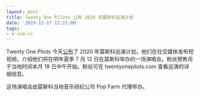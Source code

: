 ```yaml
---
layout: post
title: Twenty One Pilots 公布 2020 年莫斯科巡演计划
date: '2019-12-17 12:21:00'
tags:
- e-luo-si
---
```


Twenty One Pilots 今天[公布](https://www.instagram.com/p/B6KwVBXBpiq/)了 2020 年莫斯科巡演计划。他们在社交媒体发布短视频，介绍他们将在明年夏季 7 月 12 日在莫斯科举办的一场演唱会。粉丝预售将于当地时间本月 18 日中午开始。粉丝可在 twentyonepilots.com 查看巡演的详细信息。

这场演唱会由莫斯科当地音乐经纪公司 Pop Farm 代理举办。

